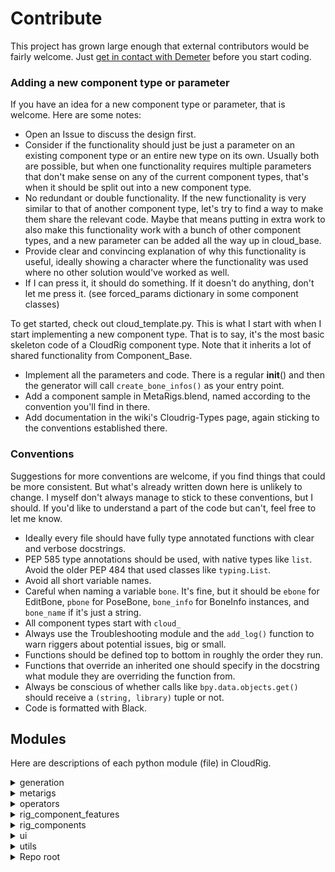 # Contribute
This project has grown large enough that external contributors would be fairly welcome. Just [get in contact with Demeter](https://blender.chat/direct/mets) before you start coding.


### Adding a new component type or parameter
If you have an idea for a new component type or parameter, that is welcome. Here are some notes:
- Open an Issue to discuss the design first.
- Consider if the functionality should just be just a parameter on an existing component type or an entire new type on its own. Usually both are possible, but when one functionality requires multiple parameters that don't make sense on any of the current component types, that's when it should be split out into a new component type.
- No redundant or double functionality. If the new functionality is very similar to that of another component type, let's try to find a way to make them share the relevant code. Maybe that means putting in extra work to also make this functionality work with a bunch of other component types, and a new parameter can be added all the way up in cloud_base.
- Provide clear and convincing explanation of why this functionality is useful, ideally showing a character where the functionality was used where no other solution would've worked as well.
- If I can press it, it should do something. If it doesn't do anything, don't let me press it. (see forced_params dictionary in some component classes)

To get started, check out cloud_template.py. This is what I start with when I start implementing a new component type. That is to say, it's the most basic skeleton code of a CloudRig component type. Note that it inherits a lot of shared functionality from Component_Base.

- Implement all the parameters and code. There is a regular __init__() and then the generator will call `create_bone_infos()` as your entry point.
- Add a component sample in MetaRigs.blend, named according to the convention you'll find in there.
- Add documentation in the wiki's Cloudrig-Types page, again sticking to the conventions established there.

### Conventions
Suggestions for more conventions are welcome, if you find things that could be more consistent. But what's already written down here is unlikely to change. I myself don't always manage to stick to these conventions, but I should. If you'd like to understand a part of the code but can't, feel free to let me know.

- Ideally every file should have fully type annotated functions with clear and verbose docstrings.
- PEP 585 type annotations should be used, with native types like `list`. Avoid the older PEP 484 that used classes like `typing.List`.
- Avoid all short variable names.
- Careful when naming a variable `bone`. It's fine, but it should be `ebone` for EditBone, `pbone` for PoseBone, `bone_info` for BoneInfo instances, and `bone_name` if it's just a string.
- All component types start with `cloud_`
- Always use the Troubleshooting module and the `add_log()` function to warn riggers about potential issues, big or small.
- Functions should be defined top to bottom in roughly the order they run.
- Functions that override an inherited one should specify in the docstring what module they are overriding the function from.
- Always be conscious of whether calls like `bpy.data.objects.get()` should receive a `(string, library)` tuple or not.
- Code is formatted with Black.


## Modules
Here are descriptions of each python module (file) in CloudRig.


<details>
<summary> generation </summary>

- #### cloud_generator.py
This module holds the generation operator, which is an important code entry point. From there, you can walk through the entire generation process.

- #### actions_component.py
The [Actions](actions) generator feature is implemented here. UI is implemented in ui/actions_ui.py.

- #### naming.py
Houses CloudNameManager, which is instantiated by the generator and referenced from all rigs via self.naming, and provides string operators useful in creating and mirroring bone names.

- #### test_animation.py
The "Generate Test Action" feature is implemented here. This is drawn in the Generation tab of a metarig, and it works with FK Chain components to save you time in creating an animation where you rotate all the joints to test deformations.

- #### troubleshooting.py

All troubleshooting features:
- The drawing, storage and functionality of the Generation Log UI seen on metarigs.
- The CloudLogManager class which is instantiated by the generator as self.logger. Components have wrapper functions to auto-fill some parameters, those being `self.add_log()` and `self.raise_generation_error()`. These functions add entries to the log storage.
- All Quick Fix operators that help quickly troubleshoot various problems.
- Bug and stack trace reporting functions (opening the Issues page on this repo and pre-filling it with useful information)

- #### cloudrig.py
This is the file that gets loaded with all generated rigs. This script is not procedurally generated. Instead, a nested dictionary is written to a custom property during generation, called 'ui_data'. This is mostly created in `utils/ui.py/add_ui_data()`, and then used by cloudrig.py to draw all the UI elements.

These UI elements are in the sidebar under the CloudRig panel, and contain settings like custom properties, IK/FK switching, parent switching, snapping and baking.

</details>


<details>
<summary> metarigs </summary>

The `__init__.py` here implements the metarigs and component samples UI lists that appear in the Object->Add->Armature UI. Metarigs and Samples are technically the same thing, and both are loaded from MetaRigs.blend.

</details>


<details>
<summary> operators </summary>
Operators to help with authoring metarigs and speed up workflow.

- **better_bone_extrude**: Binds to the E key, overwriting Blender's default bone extrude operator. Extruding a bone named "Bone1" will result in a bone named "Bone2" rather than "Bone1.001".
- **bone_selection_pie_ops**: Operators for the bone selection pie menu, bound to Alt+D in armature pose/edit/weight paint modes.
- **bone_selection_pie_ui**: UI elements for said pie menu.
- **copy_mirror_components**: Operators for copying and mirroring metarig component parameters. Found in the CloudRig header menu in the 3D View.
- **edit_widget**: An operator bound to Ctrl+Alt+E to toggle edit mode on a bone's widget.
- **flatten_chain**: Flatten a bone chain along a plane, useful for straightening limbs for good IK behaviour. Drawn in the IK Chain component's UI.
- **pie_bone_parenting**: Pie menu bound to the P key for bone parenting, even in pose mode.
- **pie_bone_specials**: Pie menu bound to the X key for deletion and symmetry in armature pose/edit modes.
- **symmetrize**: The improved symmetrize functionality found in the above pie menu.
- **toggle_action_constraints**: Useful in Action-based rigging workflow, button is drawn in the Action editor header.
- **toggle_metarig**: Toggle between metarig and generated rig (visibility, object mode, bone collections, bone selection). Default shortcut: Shift+T.

</details>


<details>
<summary> rig_component_features </summary>

- #### widgets/__init__.py
Like metarigs, most widgets are appended from a Widgets.blend file. This is used

- #### bone_gizmos.py
Bone Gizmos is an experimental/abandoned addon of mine, and this module allows components to interface with this addon.

- #### animation.py
Functions used by [cloud_fk_chain](cloudrig-types#cloud_fk_chain) and the [Generate Test Animation](generator-parameters) feature.

- #### bone_set.py
CloudRig's bone organization system that takes care of creating sets of parameters to customize the collection and color assignment of bones. All BoneInfo instances created during generation should be created with my_bone_set.new(), to ensure that every bone can be organized by the rigger.

- #### bone.py
Abstraction layer for bones, constraints and drivers, which are used all over CloudRig. These avoid a lot of headaches that come with interacting with real Blender data directly (in exchange for other, smaller headaches!).

Existing bones are loaded into BoneInfo instances in `load_metarig_bone_infos()`, which are then turned back into real bones in `write_edit_data()` and `write_pose_data()`.

- #### mechanism.py
Houses the CloudMechanismMixin mix-in class which is inherited by all component types and provides generic utilities to manipulate bones, constraints and drivers.

- #### custom_props.py
Implements the shared parameters of all component types relating to storing and displaying custom properties in the rig UI.

- #### object.py
Houses CloudObjectUtilitiesMixin which is inherited by all component types and provides generic utilities to control actual Blender objects, such as making things visible, assigning things to collections, transform locks, etc.

- #### parent_switching.py
UI for the [Parent Switching shared parameters](cloudrig-types#shared-parameters). This just means creating certain UI data, drivers and constraints, which cloudrig.py will use for displaying parent switching sliders and operators. Those operators are implemented in cloudrig.py.

- #### ui.py
Houses CloudUIMixin which is inherited by all component types and provides utilities for drawing the UI of parameters as well as storing UI data. The `add_ui_data()` function is used to store data in the rig's `ui_data` custom property, which will be later read by cloudrig.py in `draw_rig_settings()` to draw the rig's UI.

</details>


<details>
<summary> rig_components </summary>

All the [component types](cloudrig-types) in the feature set.
Also has cloud_template which is the base I use when starting a new component type.

All component types inherit from cloud_base.py/Component_Base.
Entry points are of course `__init__()` and `create_bone_infos()`.

</details>


<details>
<summary> ui </summary>

- **actions_ui**: UI for the Action system.
- **cloudrig_dropdown_menu**: The "CloudRig" editor header menu in armature pose/edit mode.
- **cloudrig_main_panel**: The "CloudRig" panel and "Generation" sub-panel in the Properties editor on armatures.
- **rig_component_list**: The "Component List" sub-panel in the Properties->Armature editor.
- **rig_component_subpanels**: The parameter sub-panels in the Properties->Bone editor.
- **rig_component_ui**: The parameter main panel in the Properties->Bone editor.

</details>


<details>
<summary> utils </summary>

- **curve.py**: Utility functions used by curve-based components, particularly to help with curve symmetry.
- **lattice.py**: Some utilities used by cloud_lattice, taken from my Lattice Magic addon.
- **maths.py**: Any pure math, even if it is only used in one place, goes here. That means this module should never import anything from any other part of CloudRig.
- **misc.py**: Code that hasn't been organized yet. Ideally this module shouldn't exist, since it's not clear what is in it.
- **post_gen.py**: Code that could be useful to run from post-generation scripts. Not actually used anywhere in the add-on.

</details>

<details>
<summary> Repo root </summary>

- **__init__.py**
Where the add-on registers itself into Blender's RNA system. I implement a pattern where each sub-folder's __init__.py should import its contents and put them in a "modules" list. The listed modules will be traversed recursively here, and any registerable classes they might store in a "registry" list will be registered, and their register() and unregister() functions will be called as appropriate.
- **manual.py**
Makes sure right clicking on CloudRig properties and then clicking on Open Manual goes to the relevant page on this wiki.
- **versioning.py**
Metarig versioning.

All metarigs store a version number, and this module adds an app handler that runs whenever a new blend file is loaded, to check for metarigs whose version is lower than the current one. If it finds any, it will automatically do its best to upgrade the metarig's [component types and parameters](cloudrig-types) to the latest correct names and values.

For example, the cloud_copy and cloud_tweak bone types used to be a single component type with an enum to switch between the two behaviours. When that split was implemented, the old enum value is still accessible, and is used to assign the new correct component type accordingly.

</details>
